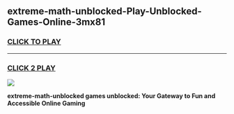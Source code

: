 
## extreme-math-unblocked-Play-Unblocked-Games-Online-3mx81
<h3>
<a href="https://premium76.site?title=extreme-math-unblocked&ref=25A">CLICK TO PLAY</a></h3>
<hr>

<h3>
<a href="https://premium76.site?title=extreme-math-unblocked&ref=25A">CLICK 2 PLAY</a>
  
</h3>

<a href="https://premium76.site?title=extreme-math-unblocked&ref=25A"><img src="https://clearcache.store/games.png"></a>


**extreme-math-unblocked games unblocked: Your Gateway to Fun and Accessible Online Gaming**
